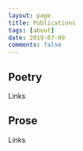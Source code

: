 ```yaml
---
layout: page
title: Publications
tags: [about]
date: 2019-07-09
comments: false
---
```


## Poetry
Links

## Prose
Links
